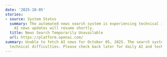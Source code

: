 ```yaml
---
date: '2025-10-05'
stories:
- source: System Status
  summary: The automated news search system is experiencing technical issues. Daily
    AI news updates will resume shortly.
  title: News Search Temporarily Unavailable
  url: https://platform.openai.com/
summary: Unable to fetch AI news for October 05, 2025. The search system encountered
  technical difficulties. Please check back later for daily AI and tech news updates.
---
```


<!-- Generated with AI web search 2025-10-05 12:59 UTC -->
